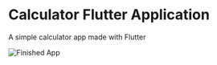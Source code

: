 # Calculator Flutter Application 

A simple calculator app made with Flutter 

![Finished App](https://Mouhcine-Flutter.github.io/images/demo_flutter_calculator.gif)
